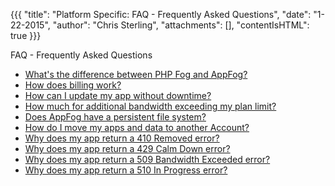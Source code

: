 {{{
  "title": "Platform Specific: FAQ - Frequently Asked Questions",
  "date": "1-22-2015",
  "author": "Chris Sterling",
  "attachments": [],
  "contentIsHTML": true
}}}

<p><span class="wysiwyg-font-size-large">FAQ - Frequently Asked Questions</span></p>
<ul>
<li><a href="/appfog/legacy-version-1/what-s-the-difference-between-php-fog-and-appfog/">What's the difference between PHP Fog and AppFog?</a></li>
<li><a href="/appfog/legacy-version-1/billing-process-overview/">How does billing work?</a></li>
<li><a href="/appfog/legacy-version-1/scaling-your-application-on-paas/">How can I update my app without downtime?</a></li>
<li><a href="/appfog/legacy-version-1/how-much-for-additional-bandwidth-exceeding-my-plan-limit/">How much for additional bandwidth exceeding my plan limit?</a></li>
<li><a href="/appfog/legacy-version-1/how-can-i-update-my-app-without-downtime/">Does AppFog have a persistent file system?</a></li>
<li><a href="/appfog/legacy-version-1/how-do-i-move-my-apps-and-data-to-another-account/">How do I move my apps and data to another Account?</a></li>
<li><a href="/appfog/legacy-version-1/why-does-my-app-return-a-410-removed-error/">Why does my app return a 410 Removed error?</a></li>
<li><a href="/appfog/legacy-version-1/why-does-my-app-return-a-429-calm-down-error/">Why does my app return a 429 Calm Down error?</a></li>
<li><a href="/appfog/legacy-version-1/why-does-my-app-return-a-509-bandwidth-exceeded-error/">Why does my app return a 509 Bandwidth Exceeded error?</a></li>
<li><a href="/appfog/legacy-version-1/why-does-my-app-return-a-510-in-progress-error/">Why does my app return a 510 In Progress error?</a></li>
</ul>
